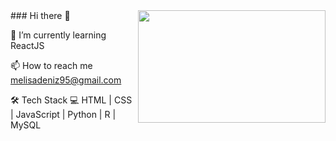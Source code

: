 <img src="https://media.giphy.com/media/iMJSCqtsi20V9xgpPu/giphy.gif" align="right" width="300" height="180">
### Hi there 👋

🌱 I’m currently learning ReactJS

📫 How to reach me melisadeniz95@gmail.com

🛠 Tech Stack 💻 HTML | CSS | JavaScript | Python | R | MySQL 

